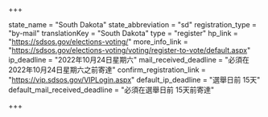 +++

state_name = "South Dakota"
state_abbreviation = "sd"
registration_type = "by-mail"
translationKey = "South Dakota"
type = "register"
hp_link = "https://sdsos.gov/elections-voting/"
more_info_link = "https://sdsos.gov/elections-voting/voting/register-to-vote/default.aspx"
ip_deadline = "2022年10月24日星期六"
mail_received_deadline = "必須在2022年10月24日星期六之前寄達"
confirm_registration_link = "https://vip.sdsos.gov/VIPLogin.aspx"
default_ip_deadline = "選舉日前 15天"
default_mail_received_deadline = "必須在選舉日前 15天前寄達"

+++